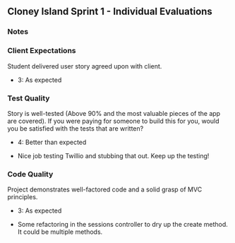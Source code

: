 ## Cloney Island Sprint 1 - Individual Evaluations

### Notes

### Client Expectations

Student delivered user story agreed upon with client.

- 3: As expected

### Test Quality

Story is well-tested (Above 90% and the most valuable pieces of the app are covered). If you were paying for someone to build this for you, would you be satisfied with the tests that are written?

- 4: Better than expected

* Nice job testing Twillio and stubbing that out. Keep up the testing!

### Code Quality

Project demonstrates well-factored code and a solid grasp of MVC principles.

- 3: As expected

* Some refactoring in the sessions controller to dry up the create method. It could be multiple methods.
